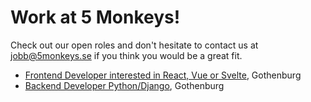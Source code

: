 # Work at 5 Monkeys!

Check out our open roles and don't hesitate to contact us at jobb@5monkeys.se
if you think you would be a great fit.

- [Frontend Developer interested in React, Vue or Svelte][fe-got], Gothenburg
- [Backend Developer Python/Django][be-got], Gothenburg

[fe-got]: ./frontend-developer-gothenburg.md
[be-got]: ./backend-developer-gothenburg.md

